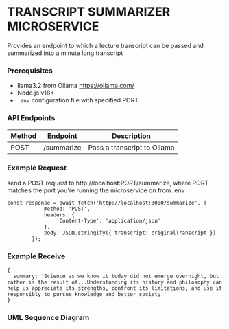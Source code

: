 # TRANSCRIPT SUMMARIZER MICROSERVICE

Provides an endpoint to which a lecture transcript can be passed and summarized into a minute long transcript

### Prerequisites
- llama3.2 from Ollama https://ollama.com/
- Node.js v18+
- `.env` configuration file with specified PORT

### API Endpoints
| Method | Endpoint | Description |
| ------ | -------- | ----------- |
| POST | /summarize | Pass a transcript to Ollama |

### Example Request
send a POST request to http://localhost:PORT/summarize, where PORT matches the port you're running the microservice on from .env
```
const response = await fetch('http://localhost:3000/summarize', {
            method: 'POST',
            headers: {
                'Content-Type': 'application/json'
            },
            body: JSON.stringify({ transcript: originalTranscript })
        });
```

### Example Receive
```
{
  summary: 'Science as we know it today did not emerge overnight, but rather is the result of...Understanding its history and philosophy can help us appreciate its strengths, confront its limitations, and use it responsibly to pursue knowledge and better society.'
}
```

### UML Sequence Diagram
